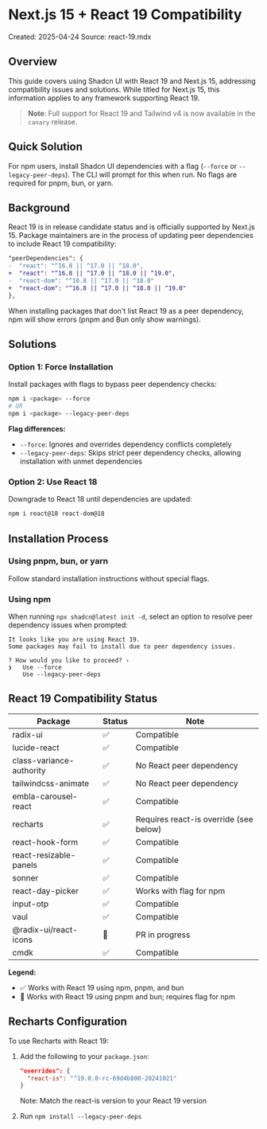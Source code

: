 # Next.js 15 + React 19 Compatibility

Created: 2025-04-24
Source: react-19.mdx

## Overview

This guide covers using Shadcn UI with React 19 and Next.js 15, addressing compatibility issues and solutions. While titled for Next.js 15, this information applies to any framework supporting React 19.

> **Note**: Full support for React 19 and Tailwind v4 is now available in the `canary` release.

## Quick Solution

For npm users, install Shadcn UI dependencies with a flag (`--force` or `--legacy-peer-deps`). The CLI will prompt for this when run. No flags are required for pnpm, bun, or yarn.

## Background

React 19 is in release candidate status and is officially supported by Next.js 15. Package maintainers are in the process of updating peer dependencies to include React 19 compatibility:

```diff
"peerDependencies": {
-  "react": "^16.8 || ^17.0 || ^18.0",
+  "react": "^16.8 || ^17.0 || ^18.0 || ^19.0",
-  "react-dom": "^16.8 || ^17.0 || ^18.0"
+  "react-dom": "^16.8 || ^17.0 || ^18.0 || ^19.0"
},
```

When installing packages that don't list React 19 as a peer dependency, npm will show errors (pnpm and Bun only show warnings).

## Solutions

### Option 1: Force Installation

Install packages with flags to bypass peer dependency checks:

```bash
npm i <package> --force
# OR
npm i <package> --legacy-peer-deps
```

**Flag differences:**
- `--force`: Ignores and overrides dependency conflicts completely
- `--legacy-peer-deps`: Skips strict peer dependency checks, allowing installation with unmet dependencies

### Option 2: Use React 18

Downgrade to React 18 until dependencies are updated:

```bash
npm i react@18 react-dom@18
```

## Installation Process

### Using pnpm, bun, or yarn
Follow standard installation instructions without special flags.

### Using npm
When running `npx shadcn@latest init -d`, select an option to resolve peer dependency issues when prompted:

```
It looks like you are using React 19.
Some packages may fail to install due to peer dependency issues.

? How would you like to proceed? › 
❯   Use --force
    Use --legacy-peer-deps
```

## React 19 Compatibility Status

| Package | Status | Note |
|---------|--------|------|
| radix-ui | ✅ | Compatible |
| lucide-react | ✅ | Compatible |
| class-variance-authority | ✅ | No React peer dependency |
| tailwindcss-animate | ✅ | No React peer dependency |
| embla-carousel-react | ✅ | Compatible |
| recharts | ✅ | Requires react-is override (see below) |
| react-hook-form | ✅ | Compatible |
| react-resizable-panels | ✅ | Compatible |
| sonner | ✅ | Compatible |
| react-day-picker | ✅ | Works with flag for npm |
| input-otp | ✅ | Compatible |
| vaul | ✅ | Compatible |
| @radix-ui/react-icons | 🚧 | PR in progress |
| cmdk | ✅ | Compatible |

**Legend:**
- ✅ Works with React 19 using npm, pnpm, and bun
- 🚧 Works with React 19 using pnpm and bun; requires flag for npm

## Recharts Configuration

To use Recharts with React 19:

1. Add the following to your `package.json`:
   ```json
   "overrides": {
     "react-is": "^19.0.0-rc-69d4b800-20241021"
   }
   ```
   Note: Match the react-is version to your React 19 version

2. Run `npm install --legacy-peer-deps`